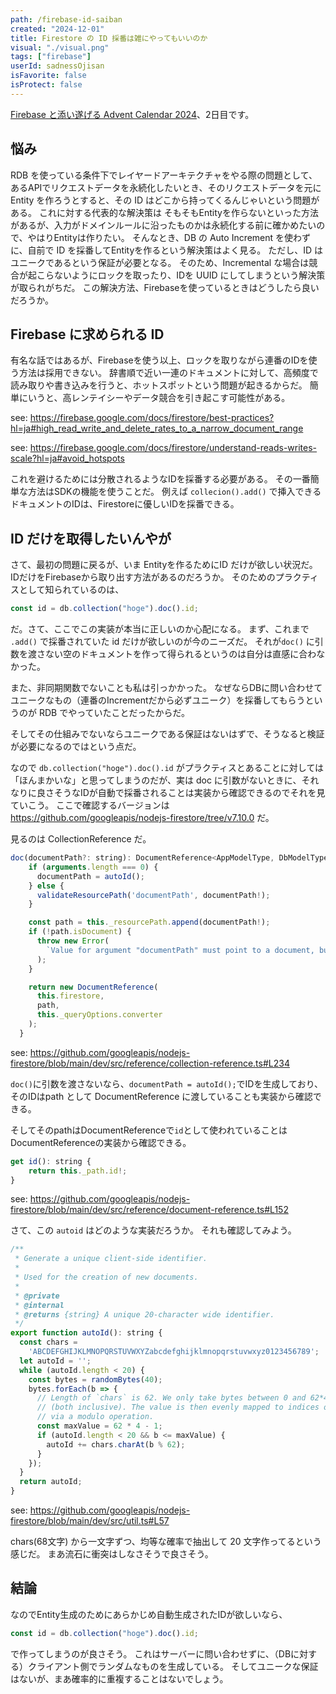 ```yaml
---
path: /firebase-id-saiban
created: "2024-12-01"
title: Firestore の ID 採番は雑にやってもいいのか
visual: "./visual.png"
tags: ["firebase"]
userId: sadnessOjisan
isFavorite: false
isProtect: false
---
```


[Firebase と添い遂げる Advent Calendar 2024](https://adventar.org/calendars/11050)、2日目です。

## 悩み

RDB を使っている条件下でレイヤードアーキテクチャをやる際の問題として、あるAPIでリクエストデータを永続化したいとき、そのリクエストデータを元に Entity を作ろうとすると、その ID はどこから持ってくるんじゃいという問題がある。
これに対する代表的な解決策は そもそもEntityを作らないといった方法があるが、入力がドメインルールに沿ったものかは永続化する前に確かめたいので、やはりEntityは作りたい。
そんなとき、DB の Auto Increment を使わずに、自前で ID を採番してEntityを作るという解決策はよく見る。
ただし、ID は ユニークであるという保証が必要となる。
そのため、Incremental な場合は競合が起こらないようにロックを取ったり、IDを UUID にしてしまうという解決策が取られがちだ。
この解決方法、Firebaseを使っているときはどうしたら良いだろうか。

## Firebase に求められる ID

有名な話ではあるが、Firebaseを使う以上、ロックを取りながら連番のIDを使う方法は採用できない。
辞書順で近い一連のドキュメントに対して、高頻度で読み取りや書き込みを行うと、ホットスポットという問題が起きるからだ。
簡単にいうと、高レンテイシーやデータ競合を引き起こす可能性がある。

see: https://firebase.google.com/docs/firestore/best-practices?hl=ja#high_read_write_and_delete_rates_to_a_narrow_document_range

see: https://firebase.google.com/docs/firestore/understand-reads-writes-scale?hl=ja#avoid_hotspots

これを避けるためには分散されるようなIDを採番する必要がある。
その一番簡単な方法はSDKの機能を使うことだ。
例えば `collecion().add()` で挿入できるドキュメントのIDは、Firestoreに優しいIDを採番できる。

## ID だけを取得したいんやが

さて、最初の問題に戻るが、いま Entityを作るためにID だけが欲しい状況だ。
IDだけをFirebaseから取り出す方法があるのだろうか。
そのためのプラクティスとして知られているのは、

```js
const id = db.collection("hoge").doc().id;
```

だ。さて、ここでこの実装が本当に正しいのか心配になる。
まず、これまで `.add()` で採番されていた id だけが欲しいのが今のニーズだ。
それが`doc()` に引数を渡さない空のドキュメントを作って得られるというのは自分は直感に合わなかった。

また、非同期関数でないことも私は引っかかった。
なぜならDBに問い合わせてユニークなもの（連番のIncrementだから必ずユニーク）を採番してもらうというのが RDB でやっていたことだったからだ。

そしてその仕組みでないならユニークである保証はないはずで、そうなると検証が必要になるのではという点だ。

なので `db.collection("hoge").doc().id` がプラクティスとあることに対しては「ほんまかいな」と思ってしまうのだが、実は doc に引数がないときに、それなりに良さそうなIDが自動で採番されることは実装から確認できるのでそれを見ていこう。
ここで確認するバージョンは https://github.com/googleapis/nodejs-firestore/tree/v7.10.0 だ。

見るのは CollectionReference だ。

```js
doc(documentPath?: string): DocumentReference<AppModelType, DbModelType> {
    if (arguments.length === 0) {
      documentPath = autoId();
    } else {
      validateResourcePath('documentPath', documentPath!);
    }

    const path = this._resourcePath.append(documentPath!);
    if (!path.isDocument) {
      throw new Error(
        `Value for argument "documentPath" must point to a document, but was "${documentPath}". Your path does not contain an even number of components.`
      );
    }

    return new DocumentReference(
      this.firestore,
      path,
      this._queryOptions.converter
    );
  }
```

see: https://github.com/googleapis/nodejs-firestore/blob/main/dev/src/reference/collection-reference.ts#L234

`doc()`に引数を渡さないなら、`documentPath = autoId();`でIDを生成しており、そのIDはpath として DocumentReference に渡していることも実装から確認できる。

そしてそのpathはDocumentReferenceで`id`として使われていることはDocumentReferenceの実装から確認できる。

```js
get id(): string {
    return this._path.id!;
}
```

see: https://github.com/googleapis/nodejs-firestore/blob/main/dev/src/reference/document-reference.ts#L152

さて、この `autoid` はどのような実装だろうか。
それも確認してみよう。

```js
/**
 * Generate a unique client-side identifier.
 *
 * Used for the creation of new documents.
 *
 * @private
 * @internal
 * @returns {string} A unique 20-character wide identifier.
 */
export function autoId(): string {
  const chars =
    'ABCDEFGHIJKLMNOPQRSTUVWXYZabcdefghijklmnopqrstuvwxyz0123456789';
  let autoId = '';
  while (autoId.length < 20) {
    const bytes = randomBytes(40);
    bytes.forEach(b => {
      // Length of `chars` is 62. We only take bytes between 0 and 62*4-1
      // (both inclusive). The value is then evenly mapped to indices of `char`
      // via a modulo operation.
      const maxValue = 62 * 4 - 1;
      if (autoId.length < 20 && b <= maxValue) {
        autoId += chars.charAt(b % 62);
      }
    });
  }
  return autoId;
}
```

see: https://github.com/googleapis/nodejs-firestore/blob/main/dev/src/util.ts#L57

chars(68文字) から一文字ずつ、均等な確率で抽出して 20 文字作ってるという感じだ。
まあ流石に衝突はしなさそうで良さそう。

## 結論

なのでEntity生成のためにあらかじめ自動生成されたIDが欲しいなら、

```js
const id = db.collection("hoge").doc().id;
```

で作ってしまうのが良さそう。
これはサーバーに問い合わせずに、（DBに対する）クライアント側でランダムなものを生成している。
そしてユニークな保証はないが、まあ確率的に重複することはないでしょう。
